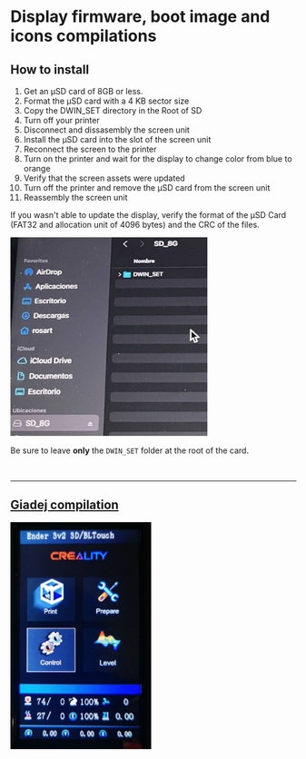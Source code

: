 # Display firmware, boot image and icons compilations

## How to install
1. Get an µSD card of 8GB or less.
1. Format the µSD card with a 4 KB sector size
1. Copy the DWIN_SET directory in the Root of SD
1. Turn off your printer
1. Disconnect and dissasembly the screen unit
1. Install the µSD card into the slot of the screen unit
1. Reconnect the screen to the printer
1. Turn on the printer and wait for the display to change color from blue to
  orange
1. Verify that the screen assets were updated
1. Turn off the printer and remove the µSD card from the screen unit
1. Reassembly the screen unit  
  
If you wasn't able to update the display, verify the format of the µSD Card
(FAT32 and allocation unit of 4096 bytes) and the CRC of the files.
  
<img src="DWIN_SET-folder.jpg"  height="350" />  

Be sure to leave **only** the `DWIN_SET` folder at the root of the card.  
  
<br>
  
---

## [Giadej compilation](Giadej%20compilation/)

<img align="left" src="Giadej compilation.jpg"  height="400" />  


